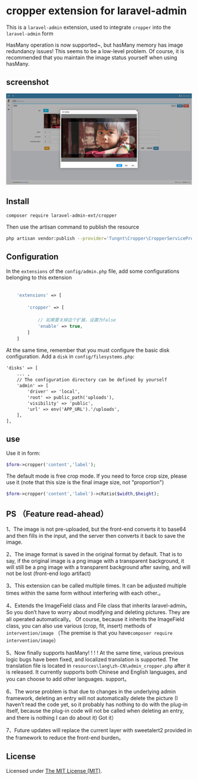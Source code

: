 cropper extension for laravel-admin
======

This is a `laravel-admin` extension, used to integrate `cropper` into the `laravel-admin` form

HasMany operation is now supported~, but hasMany memory has image redundancy issues! This seems to be a low-level problem. Of course, it is recommended that you maintain the image status yourself when using hasMany.

## screenshot

![](./demo.jpg)

## Install

```bash
composer require laravel-admin-ext/cropper
```

Then use the artisan command to publish the resource
```bash
php artisan vendor:publish --provider='Tungnt\Cropper\CropperServiceProvider' --force
```

## Configuration

In the `extensions` of the `config/admin.php` file, add some configurations belonging to this extension
```php

    'extensions' => [

        'cropper' => [
        
            // 如果要关掉这个扩展，设置为false
            'enable' => true,
        ]
    ]
```
At the same time, remember that you must configure the basic disk configuration. Add a `disk` in `config/filesystems.php`:
```
'disks' => [
    ... ,
    // The configuration directory can be defined by yourself
    'admin' => [
        'driver' => 'local',
        'root' => public_path('uploads'),
        'visibility' => 'public',
        'url' => env('APP_URL').'/uploads',
    ],
],
```

## use

Use it in form:
```php
$form->cropper('content','label');
```
The default mode is free crop mode. If you need to force crop size, please use it (note that this size is the final image size, not "proportion")
```php
$form->cropper('content','label')->cRatio($width,$height);
```
## PS （Feature read-ahead）
1、The image is not pre-uploaded, but the front-end converts it to base64 and then fills in the input, and the server then converts it back to save the image.

2、The image format is saved in the original format by default. That is to say, if the original image is a png image with a transparent background, it will still be a png image with a transparent background after saving, and will not be lost (front-end logo artifact)

3、This extension can be called multiple times. It can be adjusted multiple times within the same form without interfering with each other.。

4、Extends the ImageField class and File class that inherits laravel-admin。
So you don’t have to worry about modifying and deleting pictures. They are all operated automatically。
Of course, because it inherits the ImageField class, you can also use various (crop, fit, insert) methods of `intervention/image`
（The premise is that you have`composer require intervention/image`）

5、Now finally supports hasMany! ! ! ! At the same time, various previous logic bugs have been fixed, and localized translation is supported. The translation file is located in `resources\lang\zh-CN\admin_cropper.php` after it is released. It currently supports both Chinese and English languages, and you can choose to add other languages. support。

6、The worse problem is that due to changes in the underlying admin framework, deleting an entry will not automatically delete the picture (I haven’t read the code yet, so it probably has nothing to do with the plug-in itself, because the plug-in code will not be called when deleting an entry, and there is nothing I can do about it) Got it）

7、Future updates will replace the current layer with sweetalert2 provided in the framework to reduce the front-end burden。

License
------------
Licensed under [The MIT License (MIT)](LICENSE).
